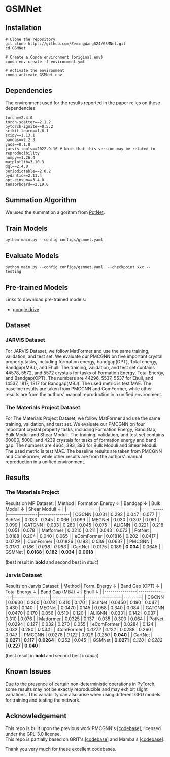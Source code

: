 # GSMNet 


## Installation
```
# Clone the repository
git clone https://github.com/ZemingWang524/GSMNet.git
cd GSMNet

# Create a Conda environment (original env)
conda env create -f environment.yml

# Activate the environment
conda activate GSMNet-env
```

## Dependencies
The environment used for the results reported in the paper relies on these dependencies:
```
torch==2.4.0
torch-scatter==2.1.2
pytorch-ignite==0.5.2
scikit-learn==1.6.1
scipy==1.13.1
pandas==2.2.3
yacs==0.1.8
jarvis-tools==2022.9.16 # Note that this version may be related to reproducibility
numpy==1.26.4
matplotlib=3.10.3
dgl==2.4.0
periodictable==2.0.2
pydantic==2.11.4
opt-einsum==3.4.0
tensorboard==2.19.0
```
## Summation Algorithm
We used the summation algorithm from [PotNet](https://github.com/divelab/AIRS/tree/main/OpenMat/PotNet).
## Train Models
```
python main.py --config configs/gsmnet.yaml
```
## Evaluate Models
```
python main.py --config configs/gsmnet.yaml  --checkpoint xxx --testing
```

## Pre-trained Models
Links to download pre-trained models:

- [google drive](https://drive.google.com/file/d/1nEjVhv1rD8KWVDqVbkRiVyEbSePHUF4V/view?usp=sharing)

## Dataset

### JARVIS Dataset
For JARVIS Dataset, we follow MatFormer and use the same training, validation, and test set. We evaluate our PMCGNN on five important crystal property tasks, including formation energy, bandgap(OPT), Total energy, Bandgap(MBJ), and Ehull. The training, validation, and test set contains 44578, 5572, and 5572 crystals for tasks of Formation Energy, Total Energy, and Bandgap(OPT). The numbers are 44296, 5537, 5537 for Ehull, and 14537, 1817, 1817 for Bandgap(MBJ). The used metric is test MAE. The baseline results are taken from PMCGNN and ComFormer, while other results are from the authors' manual reproduction in a unified environment.

### The Materials Project Dataset
For The Materials Project Dataset, we follow MatFormer and use the same training, validation, and test set. We evaluate our PMCGNN on four important crystal property tasks, including Formation Energy, Band Gap, Bulk Moduli and Shear Moduli. The training, validation, and test set contains 60000, 5000, and 4239 crystals for tasks of formation energy and band gap. The numbers are 4664, 393, 393 for Bulk Moduli and Shear Moduli. The used metric is test MAE. The baseline results are taken from PMCGNN and ComFormer, while other results are from the authors' manual reproduction in a unified environment.

## Results

### The Materials Project

Results on MP Dataset:
| Method         | Formation Energy ↓ | Bandgap ↓ | Bulk Moduli ↓ | Shear Moduli ↓ |
|----------------|-------------------|-----------|---------------|---------------|
| CGCNN          | 0.031             | 0.292     | 0.047         | 0.077         |
| SchNet         | 0.033             | 0.345     | 0.066         | 0.099         |
| MEGNet         | 0.030             | 0.307     | 0.051         | 0.099         |
| GATGNN         | 0.033             | 0.280     | 0.045         | 0.075         |
| ALIGNN         | 0.0221            | 0.218     | 0.051         | 0.078         |
| Matformer      | 0.0210            | 0.211     | 0.043         | 0.073         |
| PotNet         | 0.0188            | 0.204     | 0.040         | 0.065       |
| eComFormer     | 0.01816         | 0.202     | 0.0417        | 0.0729        |
| iComFormer     | 0.01826           | 0.193   | _0.038_       | 0.0637        |
| PMCGNN         | _0.0170_          | _0.186_   | _0.038_         | _0.063_       |
| CartNet        | 0.0175            | 0.189     | **0.034**     | 0.0645        |
| GSMNet | **0.0168**     | **0.182** | **0.034**       | **0.0618**    |


(best result in **bold** and second best in _italic_)

### Jarvis Dataset

Results on Jarvis Dataset:
| Method         | Form. Energy ↓ | Band Gap (OPT) ↓ | Total Energy ↓ | Band Gap (MBJ) ↓ | Ehull ↓ |
|----------------|----------------|------------------|----------------|------------------|---------|
| CGCNN          | 0.0630         | 0.200            | 0.078          | 0.410            | 0.170   |
| SchNet         | 0.0450         | 0.190            | 0.047          | 0.430            | 0.140   |
| MEGNet         | 0.0470         | 0.145            | 0.058          | 0.340            | 0.084   |
| GATGNN         | 0.0470         | 0.170            | 0.056          | 0.510            | 0.120   |
| ALIGNN         | 0.0331         | 0.142            | 0.037          | 0.310            | 0.076   |
| Matformer      | 0.0325         | 0.137            | 0.035          | 0.300            | 0.064   |
| PotNet         | 0.0294         | 0.127            | 0.032          | 0.270            | 0.055   |
| eComFormer     | 0.0284         | 0.124            | 0.032          | 0.280            | _0.044_ |
| iComFormer     | _0.0272_       | _0.122_            | 0.0288       | 0.260            | 0.047   |
| PMCGNN         | 0.0278         | _0.122_            | 0.029          | _0.250_          | **0.040** |
| CartNet        | **0.0271**         | **0.117**            | **0.0264**     | 0.252            | 0.045 |
| GSMNet | **0.0271**  | _0.120_        | _0.0282_       | **0.227**        | **0.040** |


(best result in **bold** and second best in _italic_)

## Known Issues
Due to the presence of certain non-deterministic operations in PyTorch, some results may not be exactly reproducible and may exhibit slight variations. This variability can also arise when using different GPU models for training and testing the network.

## Acknowledgement
This repo is built upon the previous work PMCGNN's [[codebase]](https://github.com/yinhexingxing/PMCGNN/tree/main), licensed under the GPL-3.0 license.  
This repo is partially based on GRIT's [[codebase]](https://github.com/LiamMa/GRIT/tree/main) and Mamba's [[codebase]](https://github.com/state-spaces/mamba).

Thank you very much for these excellent codebases. 
